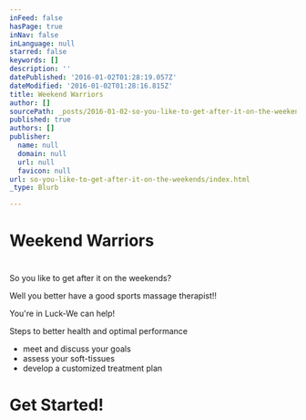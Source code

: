 ```yaml
---
inFeed: false
hasPage: true
inNav: false
inLanguage: null
starred: false
keywords: []
description: ''
datePublished: '2016-01-02T01:28:19.057Z'
dateModified: '2016-01-02T01:28:16.815Z'
title: Weekend Warriors
author: []
sourcePath: _posts/2016-01-02-so-you-like-to-get-after-it-on-the-weekends.md
published: true
authors: []
publisher:
  name: null
  domain: null
  url: null
  favicon: null
url: so-you-like-to-get-after-it-on-the-weekends/index.html
_type: Blurb

---
```

# Weekend Warriors

# 

So you like to get after it on the weekends?

Well you better have a good sports massage therapist!!

You're in Luck-We can help!

Steps to better health and optimal performance

* meet and discuss your goals
* assess your soft-tissues
* develop a customized treatment plan

# Get Started!
